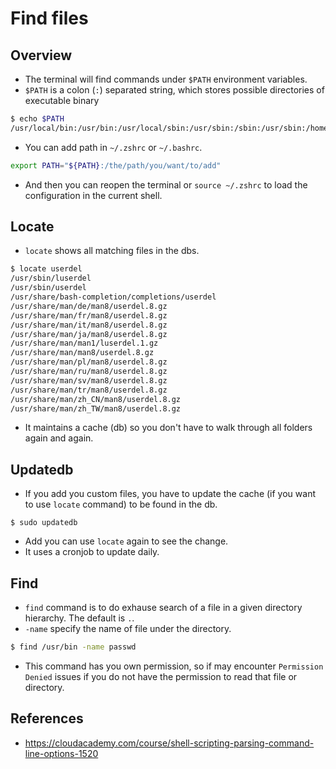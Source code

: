 # Find files

## Overview
- The terminal will find commands under `$PATH` environment variables.
- `$PATH` is a colon (`:`) separated string, which stores possible directories of executable binary
```bash
$ echo $PATH
/usr/local/bin:/usr/bin:/usr/local/sbin:/usr/sbin:/sbin:/usr/sbin:/home/vagrant/bin
```
- You can add path in `~/.zshrc` or `~/.bashrc`.
```bash 
export PATH="${PATH}:/the/path/you/want/to/add"
```
- And then you can reopen the terminal or `source ~/.zshrc` to load the configuration in the current shell.

## Locate
- `locate` shows all matching files in the dbs.
```bash
$ locate userdel
/usr/sbin/luserdel
/usr/sbin/userdel
/usr/share/bash-completion/completions/userdel
/usr/share/man/de/man8/userdel.8.gz
/usr/share/man/fr/man8/userdel.8.gz
/usr/share/man/it/man8/userdel.8.gz
/usr/share/man/ja/man8/userdel.8.gz
/usr/share/man/man1/luserdel.1.gz
/usr/share/man/man8/userdel.8.gz
/usr/share/man/pl/man8/userdel.8.gz
/usr/share/man/ru/man8/userdel.8.gz
/usr/share/man/sv/man8/userdel.8.gz
/usr/share/man/tr/man8/userdel.8.gz
/usr/share/man/zh_CN/man8/userdel.8.gz
/usr/share/man/zh_TW/man8/userdel.8.gz
```
- It maintains a cache (db) so you don't have to walk through all folders again and again.

## Updatedb
- If you add you custom files, you have to update the cache (if you want to use `locate` command) to be found in the db.
```
$ sudo updatedb
```
- Add you can use `locate` again to see the change.
- It uses a cronjob to update daily.

## Find
- `find` command is to do exhause search of a file in a given directory hierarchy. The default is `.`.
- `-name` specify the name of file under the directory.
```bash
$ find /usr/bin -name passwd
```
- This command has you own permission, so if may encounter `Permission Denied` issues if you do not have the permission to read that file or directory.

## References
- https://cloudacademy.com/course/shell-scripting-parsing-command-line-options-1520